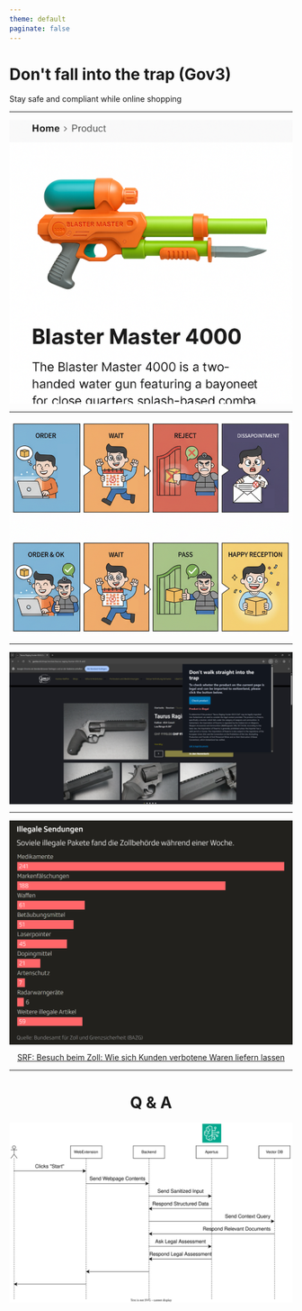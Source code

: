 ```yaml
---
theme: default
paginate: false
---
```


<!-- footer: ![w:150](logo.svg) -->

<style>
footer {
  /* Unset default placing inherited from the built-in theme */
  left: auto;
  right: auto;
  top: auto;
  bottom: auto;

  /* Place to right-bottom */
  right: 20px;
  bottom: 20px;
}
</style>

# **Don't fall into the trap (Gov3)**

Stay safe and compliant while online shopping

---

<style>
img[alt~="center"] {
  display: block;
  margin: 0 auto;
}
</style>
![h:600 center](Copilot_20250926_181137.png)

<!-- Excitedly waiting for your new Blaster Master 4000! Only to find customs to reject the package. Worst case, they're even sending you a letter with legal actions. -->

---

![h:500 center](../Doc/order_process_checked.png)

---

![h:500 center](../Doc/example_usage.png)

---
<style scoped>
section{
  font-size:10px; 
}
</style>
![h:500 center](illegal_packages.png)

<center>
  <a href="https://www.srf.ch/news/schweiz/onlinehandel-besuch-beim-zoll-wie-sich-kunden-verbotene-waren-liefern-lassen">SRF: Besuch beim Zoll: Wie sich Kunden verbotene Waren liefern lassen</a>
</center>

<!--
- over 600 products in one week! (679)
-->

---
<center>

# Q & A

</center>

![h:500 center](sequence.drawio.svg)

<!-- 
- That's were we come in. 
- Input 
  - as easy as possible: WebExtension vs WebApp
  - Sanitation (HTML, strip down)
- API
  - currently URLs
  - extendable
- Extraction
  - Use LLM with sanitized input
  - Get structure output: product description, category, product identification number
- Legality Check
  - (Curated) FEDLEX catalogue as vectors (Swiss Legal Guidelines)
  - Query relevant documents
  - RAG approach: Use LLM to provide confidence regarding product legality in context of the retrieved documents
-->